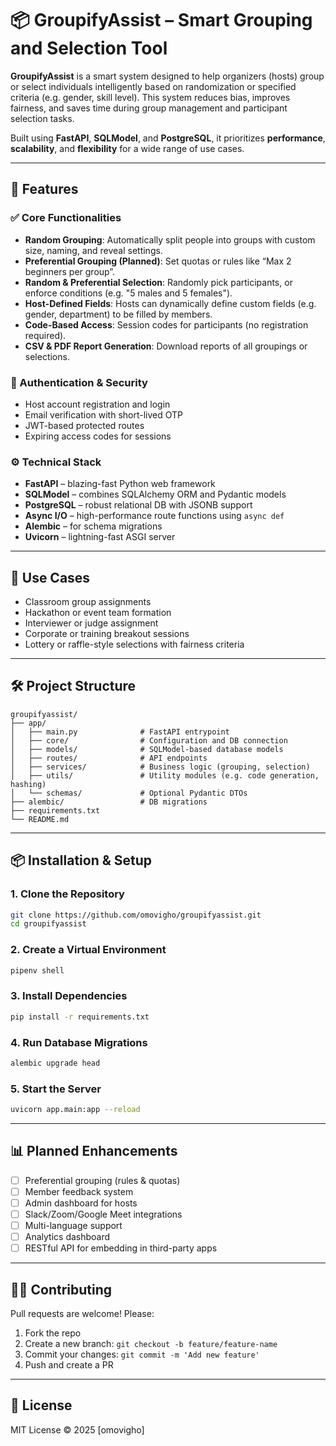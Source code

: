 # 📦 GroupifyAssist – Smart Grouping and Selection Tool

**GroupifyAssist** is a smart system designed to help organizers (hosts) group or select individuals intelligently based on randomization or specified criteria (e.g. gender, skill level). This system reduces bias, improves fairness, and saves time during group management and participant selection tasks.

Built using **FastAPI**, **SQLModel**, and **PostgreSQL**, it prioritizes **performance**, **scalability**, and **flexibility** for a wide range of use cases.

---

## 🚀 Features

### ✅ Core Functionalities

* **Random Grouping**: Automatically split people into groups with custom size, naming, and reveal settings.
* **Preferential Grouping (Planned)**: Set quotas or rules like “Max 2 beginners per group”.
* **Random & Preferential Selection**: Randomly pick participants, or enforce conditions (e.g. "5 males and 5 females").
* **Host-Defined Fields**: Hosts can dynamically define custom fields (e.g. gender, department) to be filled by members.
* **Code-Based Access**: Session codes for participants (no registration required).
* **CSV & PDF Report Generation**: Download reports of all groupings or selections.

### 🔐 Authentication & Security

* Host account registration and login
* Email verification with short-lived OTP
* JWT-based protected routes
* Expiring access codes for sessions

### ⚙️ Technical Stack

* **FastAPI** – blazing-fast Python web framework
* **SQLModel** – combines SQLAlchemy ORM and Pydantic models
* **PostgreSQL** – robust relational DB with JSONB support
* **Async I/O** – high-performance route functions using `async def`
* **Alembic** – for schema migrations
* **Uvicorn** – lightning-fast ASGI server

---

## 🧠 Use Cases

* Classroom group assignments
* Hackathon or event team formation
* Interviewer or judge assignment
* Corporate or training breakout sessions
* Lottery or raffle-style selections with fairness criteria

---

## 🛠️ Project Structure

```
groupifyassist/
├── app/
│   ├── main.py              # FastAPI entrypoint
│   ├── core/                # Configuration and DB connection
│   ├── models/              # SQLModel-based database models
│   ├── routes/              # API endpoints
│   ├── services/            # Business logic (grouping, selection)
│   ├── utils/               # Utility modules (e.g. code generation, hashing)
│   └── schemas/             # Optional Pydantic DTOs
├── alembic/                 # DB migrations
├── requirements.txt
└── README.md
```

---

## 📦 Installation & Setup

### 1. Clone the Repository

```bash
git clone https://github.com/omovigho/groupifyassist.git
cd groupifyassist
```

### 2. Create a Virtual Environment

```bash
pipenv shell
```

### 3. Install Dependencies

```bash
pip install -r requirements.txt
```

### 4. Run Database Migrations

```bash
alembic upgrade head
```

### 5. Start the Server

```bash
uvicorn app.main:app --reload
```

---

## 📊 Planned Enhancements

* [ ] Preferential grouping (rules & quotas)
* [ ] Member feedback system
* [ ] Admin dashboard for hosts
* [ ] Slack/Zoom/Google Meet integrations
* [ ] Multi-language support
* [ ] Analytics dashboard
* [ ] RESTful API for embedding in third-party apps

---

## 🧑‍💻 Contributing

Pull requests are welcome! Please:

1. Fork the repo
2. Create a new branch: `git checkout -b feature/feature-name`
3. Commit your changes: `git commit -m 'Add new feature'`
4. Push and create a PR

---

## 📝 License

MIT License © 2025 \[omovigho]
